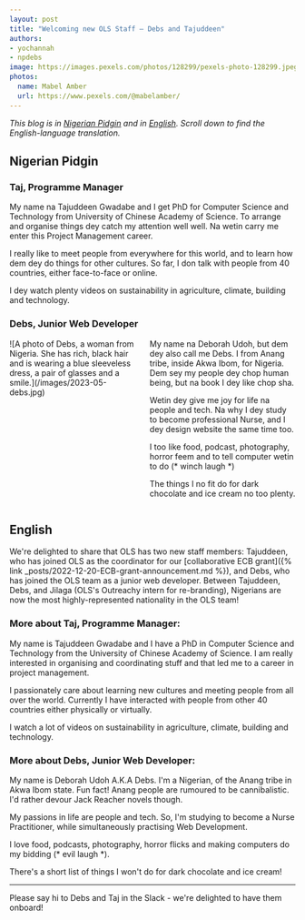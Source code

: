 ```yaml
---
layout: post
title: "Welcoming new OLS Staff — Debs and Tajuddeen"
authors:
- yochannah
- npdebs
image: https://images.pexels.com/photos/128299/pexels-photo-128299.jpeg
photos:
  name: Mabel Amber
  url: https://www.pexels.com/@mabelamber/
---
```


_This blog is in [Nigerian Pidgin](https://en.wikipedia.org/wiki/Nigerian_Pidgin) and in [English](https://en.wikipedia.org/wiki/English_language). Scroll down to find the English-language translation._

## Nigerian Pidgin
### Taj, Programme Manager
My name na Tajuddeen Gwadabe and I get PhD for Computer Science and Technology from University of Chinese Academy of Science. To arrange and organise things dey catch my attention well well. Na wetin carry me enter this Project Management career.

I really like to meet people from everywhere for this world, and to learn how dem dey do things for other cultures. So far, I don talk with people from 40 countries, either face-to-face or online.

I dey watch plenty videos on sustainability in agriculture, climate, building and technology.

### Debs, Junior Web Developer
<div class="columns">
  <div class="column is-3" markdown="1">
![A photo of Debs, a woman from Nigeria. She has rich, black hair and is wearing a blue sleeveless dress, a pair of glasses and a smile.](/images/2023-05-debs.jpg)
  </div>
  <div class="column" markdown="1">
My name na Deborah Udoh, but dem dey also call me Debs. I from Anang tribe, inside Akwa Ibom, for Nigeria. Dem sey my people dey chop human being, but na book I dey like chop sha.

Wetin dey give me joy for life na people and tech. Na why I dey study to become professional Nurse, and I dey design website the same time too.

I too like food, podcast, photography, horror feem and to tell computer wetin to do (* winch laugh *)

The things I no fit do for dark chocolate and ice cream no too plenty.
  </div>
</div>

## English

We're delighted to share that OLS has two new staff members: Tajuddeen, who has joined OLS as the coordinator for our [collaborative ECB grant]({% link _posts/2022-12-20-ECB-grant-announcement.md %}), and Debs, who has joined the OLS team as a junior web developer. Between Tajuddeen, Debs, and Jilaga (OLS's Outreachy intern for re-branding), Nigerians are now the most highly-represented nationality in the OLS team! 


### More about Taj, Programme Manager: 

My name is Tajuddeen Gwadabe and I have a PhD in Computer Science and Technology from the University of Chinese Academy of Science. I am really interested in organising and coordinating stuff and that led me to a career in project management. 

I passionately care about learning new cultures and meeting people from all over the world. Currently I have interacted with people from other 40 countries either physically or virtually. 

I watch a lot of videos on sustainability in agriculture, climate, building and technology.


### More about Debs, Junior Web Developer:

My name is Deborah Udoh A.K.A Debs. I'm a Nigerian, of the Anang tribe in Akwa Ibom state. Fun fact! Anang people are rumoured to be cannibalistic. I'd rather devour Jack Reacher novels though.

My passions in life are people and tech. So, I'm studying to become a Nurse Practitioner, while simultaneously practising Web Development.

I love food, podcasts, photography, horror flicks and making computers do my bidding (* evil laugh *).

There's a short list of things I won't do for dark chocolate and ice cream!

---

Please say hi to Debs and Taj in the Slack - we're delighted to have them onboard! 